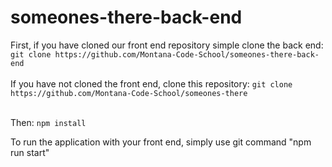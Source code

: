 # someones-there-back-end

First, if you have cloned our front end repository simple clone the back end:
    `git clone https://github.com/Montana-Code-School/someones-there-back-end`<br><br>
If you have not cloned the front end, clone this repository:
    `git clone https://github.com/Montana-Code-School/someones-there`<br><br>

  Then:
      `npm install`

To run the application with your front end,
  simply use git command "npm run start"
